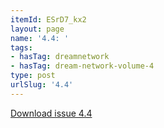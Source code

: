 ```yaml
---
itemId: ESrD7_kx2
layout: page
name: '4.4: '
tags:
- hasTag: dreamnetwork
- hasTag: dream-network-volume-4
type: post
urlSlug: '4.4'
---
```

<a href="../files/pdfs/Volume_4/4.4-Dream-Network-Bulletin_Volume-4-Number-4.pdf" download="">Download issue 4.4</a>
